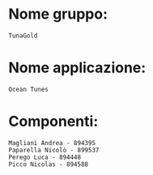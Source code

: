 # Nome gruppo: 
    TunaGold
# Nome applicazione:
    Ocean Tunes
# Componenti:
    Magliani Andrea - 894395
    Paparella Nicolò - 899537
    Perego Luca - 894448
    Picco Nicolas - 894588	